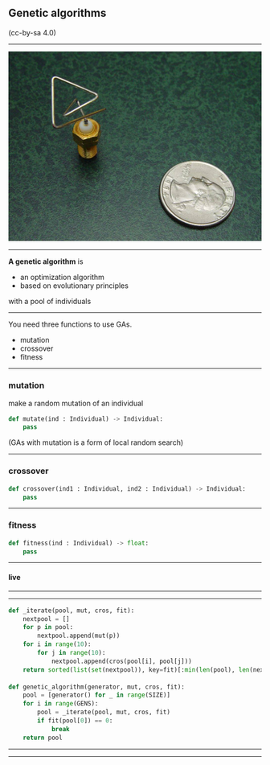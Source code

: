 ## Genetic algorithms

(cc-by-sa 4.0)

---


![Antenna](https://raw.githubusercontent.com/pgdr/talks/master/genetic/antenna.jpg)

---

**A genetic algorithm** is

* an optimization algorithm
* based on evolutionary principles

with a pool of individuals

---

You need three functions to use GAs.

* mutation
* crossover
* fitness

---

### mutation

make a random mutation of an individual

```python
def mutate(ind : Individual) -> Individual:
    pass
```

(GAs with mutation is a form of local random search)

---

### crossover

```python
def crossover(ind1 : Individual, ind2 : Individual) -> Individual:
    pass
```

---

### fitness

```python
def fitness(ind : Individual) -> float:
    pass
```

---

#### live

---

---
```python
def _iterate(pool, mut, cros, fit):
    nextpool = []
    for p in pool:
        nextpool.append(mut(p))
    for i in range(10):
        for j in range(10):
            nextpool.append(cros(pool[i], pool[j]))
    return sorted(list(set(nextpool)), key=fit)[:min(len(pool), len(nextpool))]

def genetic_algorithm(generator, mut, cros, fit):
    pool = [generator() for _ in range(SIZE)]
    for i in range(GENS):
        pool = _iterate(pool, mut, cros, fit)
        if fit(pool[0]) == 0:
            break
    return pool
```

---

---

